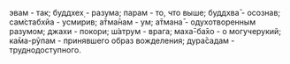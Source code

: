 эвам - так; буддхех̣ - разума; парам - то, что выше; буддхва̄ - осознав; сам̇стабхйа - усмирив; а̄тма̄нам - ум; а̄тмана̄ - одухотворенным разумом; джахи - покори; ш́атрум - врага; маха̄-ба̄хо - о могучерукий; ка̄ма-рӯпам - принявшего образ вожделения; дура̄садам - труднодоступного.